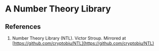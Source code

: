 # A Number Theory Library

## References

1. Number Theory Library (NTL). Victor Stroup. Mirrored at [https://github.com/cryptobiu/NTL](https://github.com/cryptobiu/NTL)

